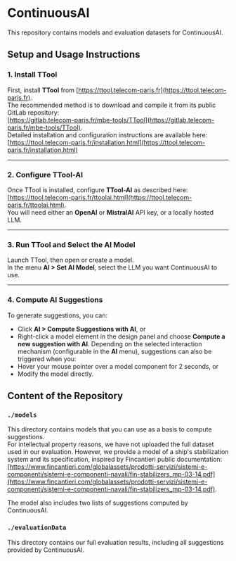 # ContinuousAI
This repository contains models and evaluation datasets for ContinuousAI.

## Setup and Usage Instructions

### 1. Install TTool  
First, install **TTool** from [https://ttool.telecom-paris.fr](https://ttool.telecom-paris.fr).  
The recommended method is to download and compile it from its public GitLab repository:  
[https://gitlab.telecom-paris.fr/mbe-tools/TTool](https://gitlab.telecom-paris.fr/mbe-tools/TTool).  
Detailed installation and configuration instructions are available here:  
[https://ttool.telecom-paris.fr/installation.html](https://ttool.telecom-paris.fr/installation.html)

---

### 2. Configure TTool-AI  
Once TTool is installed, configure **TTool-AI** as described here:  
[https://ttool.telecom-paris.fr/ttoolai.html](https://ttool.telecom-paris.fr/ttoolai.html).  
You will need either an **OpenAI** or **MistralAI** API key, or a locally hosted LLM.

---

### 3. Run TTool and Select the AI Model  
Launch TTool, then open or create a model.  
In the menu **AI > Set AI Model**, select the LLM you want ContinuousAI to use.

---

### 4. Compute AI Suggestions  
To generate suggestions, you can:  
- Click **AI > Compute Suggestions with AI**, or  
- Right-click a model element in the design panel and choose **Compute a new suggestion with AI**.
Depending on the selected interaction mechanism (configurable in the **AI** menu), suggestions can also be triggered when you:  
- Hover your mouse pointer over a model component for 2 seconds, or  
- Modify the model directly.


## Content of the Repository

### `./models`  
This directory contains models that you can use as a basis to compute suggestions.  
For intellectual property reasons, we have not uploaded the full dataset used in our evaluation. However, we provide a model of a ship's stabilization system and its specification, inspired by Fincantieri public documentation:  
[https://www.fincantieri.com/globalassets/prodotti-servizi/sistemi-e-componenti/sistemi-e-componenti-navali/fin-stabilizers_mp-03-14.pdf](https://www.fincantieri.com/globalassets/prodotti-servizi/sistemi-e-componenti/sistemi-e-componenti-navali/fin-stabilizers_mp-03-14.pdf).  

The model also includes two lists of suggestions computed by ContinuousAI.

### `./evaluationData`  
This directory contains our full evaluation results, including all suggestions provided by ContinuousAI.
